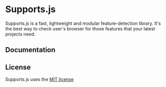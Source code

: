 # Supports.js

Supports.js is a fast, lightweight and modular feature-detection library. It's the best way to check user's browser for those features that your latest projects need.

## Documentation

## License 

Supports.js uses the [MIT license](https://opensource.org/licenses/MIT)
